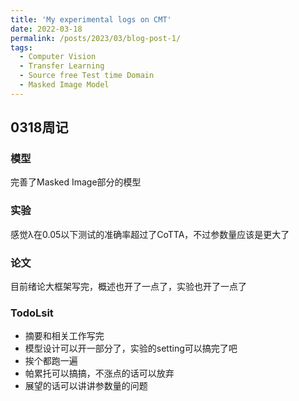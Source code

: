 ```yaml
---
title: 'My experimental logs on CMT'
date: 2022-03-18
permalink: /posts/2023/03/blog-post-1/
tags:
  - Computer Vision
  - Transfer Learning
  - Source free Test time Domain
  - Masked Image Model
---
```


## 0318周记
### 模型
完善了Masked Image部分的模型
### 实验
感觉λ在0.05以下测试的准确率超过了CoTTA，不过参数量应该是更大了
### 论文
目前绪论大框架写完，概述也开了一点了，实验也开了一点了
### TodoLsit
- 摘要和相关工作写完
- 模型设计可以开一部分了，实验的setting可以搞完了吧
- 挨个都跑一遍
- 帕累托可以搞搞，不涨点的话可以放弃
- 展望的话可以讲讲参数量的问题